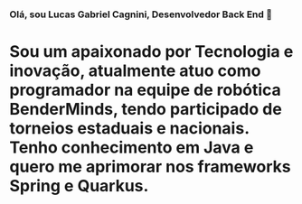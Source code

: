 ### Olá, sou Lucas Gabriel Cagnini, Desenvolvedor Back End 👋

<h1>
  Sou um apaixonado por Tecnologia e inovação, atualmente atuo como programador na equipe  de robótica BenderMinds,  tendo participado de torneios  estaduais e nacionais. Tenho conhecimento em Java e quero me aprimorar nos frameworks Spring e Quarkus.
</h1>

<!--
**LucasCagnini13/LucasCagnini13** is a ✨ _special_ ✨ repository because its `README.md` (this file) appears on your GitHub profile.

Here are some ideas to get you started:

- 🔭 I’m currently working on ...
- 🌱 I’m currently learning ...
- 👯 I’m looking to collaborate on ...
- 🤔 I’m looking for help with ...
- 💬 Ask me about ...
- 📫 How to reach me: ...
- 😄 Pronouns: ...
- ⚡ Fun fact: ...
-->
